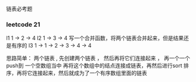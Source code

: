 链表必考题

### leetcode 21
l1  1 -> 2 -> 4
l2  1 -> 3 -> 4
写一个合并函数，将两个链表合并起来，但是结果还是有序的
l3  1 -> 1 -> 2 -> 3 -> 4 -> 4


思路简单：
    两个链表 , 先创建两个链表 ， 然后再将它们连接起来 ， 再一个一个push到 一个空数组当中
    再将这个数组中的结点连接成链表，再然后进行sort 排序，再将它连接起来，然后就成为了一个有序数组里面的链表
